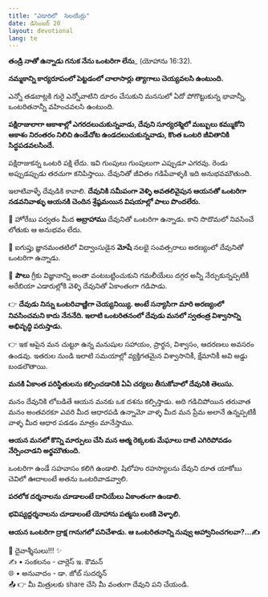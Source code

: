 ```yaml
---
title: "ఎడారిలో  సెలయేర్లు"
date: డిసెంబర్ 20
layout: devotional
lang: te
---
```


**తండ్రి నాతో ఉన్నాడు గనుక నేను ఒంటరిగా లేను**_ (యోహాను 16:32).

**నమ్మకాన్ని కార్యరూపంలో పెట్టడంలో చాలాసార్లు త్యాగాలు చెయ్యవలసి ఉంటుంది.**

 ఎన్నో తడబాట్లకి గురై ఎన్నోవాటిని దూరం చేసుకుని మనసులో ఏదో పోగొట్టుకున్న భావాన్నీ, ఒంటరితనాన్నీ వహించవలసి ఉంటుంది. 

**పక్షిరాజులాగా ఆకాశాల్లో ఎగరదలుచుకున్నవాడు, దేవుని సూర్యరశ్మిలో మబ్బులు కమ్ముకోని ఆకాశం నిరంతరం నిలిచి ఉండేచోట ఉండదలుచుకున్నవాడు, కొంత ఒంటరి జీవితానికి సిద్ధపడవలసిందే.**

పక్షిరాజుకన్న ఒంటరి పక్షి లేదు. ఇవి గుంపులు గుంపులుగా ఎప్పుడూ ఎగరవు. రెండు అప్పుడప్పుడు తరచుగా కనిపిస్తాయి. దేవునితో జీవితం గడిపేవాళ్ళకి ఇది అనుభవమౌతుంది.

ఇలాటివాళ్ళే దేవుడికి కావాలి. **దేవునికి సమీపంగా వెళ్ళి అవతలివైపున ఆయనతో ఒంటరిగా నడవనివాళ్ళు ఆయనకి చెందిన శ్రేష్ఠమయిన విషయాల్లో పాలు పొందలేరు.**

🔹 హోరేబు పర్వతం మీద **అబ్రాహాము** దేవునితో ఒంటరిగా ఉన్నాడు. కాని సొదొమలో నివసించే లోతుకు ఆ అనుభవం లేదు. 

🔹 ఐగుప్తు జ్ఞానమంతటిలో విద్వాంసుడైన **మోషే** నలభై సంవత్సరాలు అరణ్యంలో దేవునితో ఒంటరిగా ఉన్నాడు.

🔹 **పౌలు** గ్రీకు విజ్ఞానాన్ని అంతా వంటబట్టించుకుని గమలీయేలు దగ్గర అన్నీ నేర్చుకున్నప్పటికీ అరేబియా ఎడారుల్లోకి వెళ్ళి దేవునితో ఏకాంతంగా గడిపాడు.

👉 **దేవుడు నిన్ను ఒంటరివాణ్ణిగా చెయ్యనియ్యి. అంటే సన్యాసిగా మారి అరణ్యంలో నివసించమని కాదు నేననేది. ఇలాటి ఒంటరితనంలో దేవుడు మనలో స్వతంత్ర విశ్వాసాన్ని అభివృద్ధి పరుస్తాడు.**

👉 ఇక ఆపైన మన చుట్టూ ఉన్న మనుషుల సహాయం, ప్రార్థన, విశ్వాసం, ఆదరణలు అవసరం ఉండవు. ఇతరుల నుండి ఇలాటి సమయాల్లో వ్యక్తిగతమైన విశ్వాసానికీ, క్షేమానికీ అవి అడ్డు బండలౌతాయి. 

**మనకి ఏకాంత పరిస్థితులను కల్పించడానికి ఏఏ చర్యలు తీసుకోవాలో దేవునికి తెలుసు.**

 మనం దేవునికి లోబడితే ఆయన మనకు ఒక దశను కల్పిస్తాడు. అది గడిచిపోయిన తరువాత మనం అంతవరకూ ఎవరి మీద ఆధారపడి ఉన్నామో వాళ్ళ మీద మన ప్రేమ అలానే ఉన్నప్పటికీ వాళ్ళ మీద ఆధార పడడం మాత్రం మానేస్తాము. 

**ఆయన మనలో కొన్ని మార్పులు చేసి మన ఆత్మ రెక్కలకు మేఘాలు దాటి ఎగిరిపోవడం నేర్పించాడని అర్థమౌతుంది.**

ఒంటరిగా ఉండే సహవాసం కలిగి ఉండాలి. షిలోహు రహస్యాలను దేవుని దూత యాకోబు చెవిలో ఊదాలంటే అతను ఒంటరివాడవ్వాలి. 

**పరలోక దర్శనాలను చూడాలంటే దానియేలు ఏకాంతంగా ఉండాలి.**

 **భవిష్యద్దర్శనాలను చూడాలంటే యోహాను పత్మసు లంకకి వెళ్ళాలి.**

**ఆయన ఒంటరిగా ద్రాక్ష గానుగలో పనిచేశాడు. ఆ ఒంటరితనాన్ని నువ్వు ఆహ్వానించగలవా?...✍**

<div class="blessing">🙏 <span class="bless-text">దైవాశ్శీసులు!!!</span> ✨</div>

<div class="credit">✍️ <span class="credit-text">▪ సంకలనం - చార్లెస్ ఇ. కౌమన్</span></div>
<div class="credit">🌐 <span class="credit-text">▪ అనువాదం - డా. జోబ్ సుదర్శన్</span></div>


<div class="share">📤 👉 <span class="share-text">మీ మిత్రులకు share చేసి మీ వంతుగా దేవుని పని చేయండి.</span></div>
